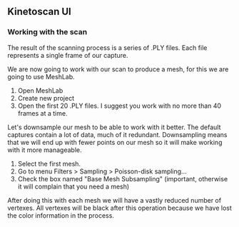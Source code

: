 ## Kinetoscan UI



### Working with the scan ###

The result of the scanning process is a series of .PLY files. Each file represents a single frame of our capture.

We are now going to work with our scan to produce a mesh, for this we are going to use MeshLab.

1. Open MeshLab
2. Create new project
3. Open the first 20 .PLY files. I suggest you work with no more than 40 frames at a time.

Let's downsample our mesh to be able to work with it better. The default captures contain a lot of data, much of it redundant. Downsampling means that we will end up with fewer points on our mesh so it will make working with it more manageable.

1. Select the first mesh.
2. Go to menu Filters > Sampling > Poisson-disk sampling...
3. Check the box named "Base Mesh Subsampling" (important, otherwise it will complain that you need a mesh)

After doing this with each mesh we will have a vastly reduced number of vertexes. All vertexes will be black after this operation because we have lost the color information in the process.
